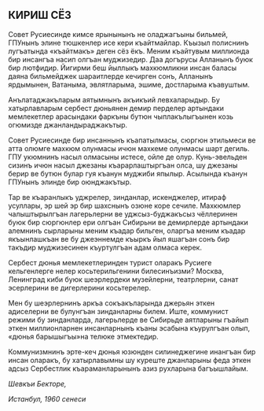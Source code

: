 ## КИРИШ СЁЗ

Совет Русиесинде кимсе ярынынынъ не оладжагъыны бильмей, ГПУнынъ элине тюшкенлер исе кери къайтмайлар.
Къызыл полиснинъ лугъатында «къайтмакъ» деген сёз ёкъ.
Меним къайтувым миллионда бир инсангъа насип олгъан муджизедир.
Даа догърусы Алланынъ буюк бир лютфидир.
Йигирми беш йыллыкъ махкюмликни инсан баласы даяна бильмейджек шараитлерде кечирген сонъ, Алланынъ ярдымынен, Ватаныма, эвлятларыма, эшиме, достларыма къавуштым.

Анълатаджакъларым аятымнынъ акъикъий левхаларыдыр.
Бу хатырлавларым сербест дюньянен демир перделер артындаки мемлекетлер арасындаки фаркъны бутюн чыплакълыгъынен козь огюмизде джанландыраджакътыр.

Совет Русиесинде бир инсаннынъ къапатылмасы, сюргюн этильмеси ве атта олюмге махкюм олунмасы ичюн махкеме олунмасы шарт дегиль.
ГПУ укюмнинъ насыл олмасыны истесе, ойле де олур.
Кунь-эвельден сизинъ ичюн насыл джезаны къарарлаштыргъан олса, шу джезаны берир ве бутюн булар гуя къанун муджиби япылыр.
Асылында къанун ГПУнынъ элинде бир оюнджакътыр.

Тар ве къаранлыкъ уджрелер, зинданлар, искенджелер, итираф усуллары, эр шей эр бир шахснынъ озюне коре сечиле.
Махкюмлер чалыштырылгъан лагерьлерни ве уджсыз-буджакъсыз чёллеринен буюк бир сюргюнлер ери олгъан Сибирьни ве демирлерде артындаки алемнинъ сырларыны меним къадар бильген, оларгъа меним къадар якъынлашкъан ве бу джеэннемде къыркъ йыл яшагъан сонъ бир такъдир муджизесинен къуртулгъан адам олмаса керек.

Сербест дюнья мемлекетлеринден турист оларакъ Русиеге кельгенлерге нелер косьтерильгенини билесинъизми?
Москва, Ленинград киби буюк шеэрлердеки музейлерни, театрлерни, санат эсерлерини ве дигерлерини косьтерелер.

Мен бу шеэрлернинъ аркъа сокъакъларында джерьян эткен адиселерни ве булунгъан зинданларны билем.
Иште, коммунист режими бу зинданларда, лагерьлерде ве Сибирьде аятларыны гъайып эткен миллионларнен инсанларнынъ къаны эсабына къурулгъан олып, «дюнья барышыгъы»на телюке этмектедир.

Коммунизмнинъ эрте-кеч дюнья юзюнден силинеджегине инангъан бир инсан оларакъ, бу хатырлавымны шу куреште джанларыны феда эткен адсыз Сербестлик къараманларынынъ азиз рухларына багъышлайым.

_Шевкъи Бекторе,_

_Истанбул, 1960 сенеси_
